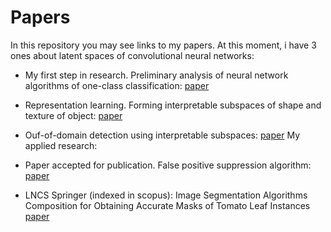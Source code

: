 # Papers
In this repository you may see links to my papers. At this moment, i have 3 ones about latent spaces of convolutional neural networks:

- My first step in research. Preliminary analysis of neural network algorithms of one-class classification: [paper](https://www.elibrary.ru/item.asp?id=49480829)
- Representation learning. Forming interpretable subspaces of shape and texture of object: [paper](https://www.elibrary.ru/item.asp?id=50211030&pff=1)
- Ouf-of-domain detection using interpretable subspaces: [paper](https://www.elibrary.ru/item.asp?id=50146148&pff=1)
My applied research:

- Paper accepted for publication. False positive suppression algorithm: [paper](https://github.com/zhursvlevy/papers/blob/main/FPS.pdf)
- LNCS Springer (indexed in scopus): Image Segmentation Algorithms Composition for Obtaining Accurate Masks of Tomato Leaf Instances [paper](https://link.springer.com/chapter/10.1007/978-3-031-49435-2_13)
